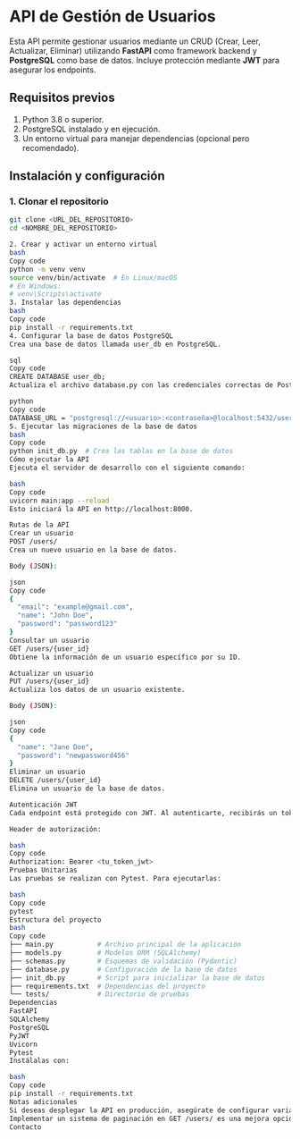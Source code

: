 # API de Gestión de Usuarios  
Esta API permite gestionar usuarios mediante un CRUD (Crear, Leer, Actualizar, Eliminar) utilizando **FastAPI** como framework backend y **PostgreSQL** como base de datos. Incluye protección mediante **JWT** para asegurar los endpoints.  

## **Requisitos previos**  
1. Python 3.8 o superior.  
2. PostgreSQL instalado y en ejecución.  
3. Un entorno virtual para manejar dependencias (opcional pero recomendado).  

## **Instalación y configuración**  

### 1. Clonar el repositorio  
```bash
git clone <URL_DEL_REPOSITORIO>
cd <NOMBRE_DEL_REPOSITORIO>

2. Crear y activar un entorno virtual
bash
Copy code
python -m venv venv
source venv/bin/activate  # En Linux/macOS
# En Windows:
# venv\Scripts\activate
3. Instalar las dependencias
bash
Copy code
pip install -r requirements.txt
4. Configurar la base de datos PostgreSQL
Crea una base de datos llamada user_db en PostgreSQL.

sql
Copy code
CREATE DATABASE user_db;
Actualiza el archivo database.py con las credenciales correctas de PostgreSQL:

python
Copy code
DATABASE_URL = "postgresql://<usuario>:<contraseña>@localhost:5432/user_db"
5. Ejecutar las migraciones de la base de datos
bash
Copy code
python init_db.py  # Crea las tablas en la base de datos
Cómo ejecutar la API
Ejecuta el servidor de desarrollo con el siguiente comando:

bash
Copy code
uvicorn main:app --reload
Esto iniciará la API en http://localhost:8000.

Rutas de la API
Crear un usuario
POST /users/
Crea un nuevo usuario en la base de datos.

Body (JSON):

json
Copy code
{
  "email": "example@gmail.com",
  "name": "John Doe",
  "password": "password123"
}
Consultar un usuario
GET /users/{user_id}
Obtiene la información de un usuario específico por su ID.

Actualizar un usuario
PUT /users/{user_id}
Actualiza los datos de un usuario existente.

Body (JSON):

json
Copy code
{
  "name": "Jane Doe",
  "password": "newpassword456"
}
Eliminar un usuario
DELETE /users/{user_id}
Elimina un usuario de la base de datos.

Autenticación JWT
Cada endpoint está protegido con JWT. Al autenticarte, recibirás un token que deberás enviar en el header de las peticiones.

Header de autorización:

bash
Copy code
Authorization: Bearer <tu_token_jwt>
Pruebas Unitarias
Las pruebas se realizan con Pytest. Para ejecutarlas:

bash
Copy code
pytest
Estructura del proyecto
bash
Copy code
├── main.py           # Archivo principal de la aplicación
├── models.py         # Modelos ORM (SQLAlchemy)
├── schemas.py        # Esquemas de validación (Pydantic)
├── database.py       # Configuración de la base de datos
├── init_db.py        # Script para inicializar la base de datos
├── requirements.txt  # Dependencias del proyecto
└── tests/            # Directorio de pruebas
Dependencias
FastAPI
SQLAlchemy
PostgreSQL
PyJWT
Uvicorn
Pytest
Instálalas con:

bash
Copy code
pip install -r requirements.txt
Notas adicionales
Si deseas desplegar la API en producción, asegúrate de configurar variables de entorno para la conexión a la base de datos y el secreto JWT.
Implementar un sistema de paginación en GET /users/ es una mejora opcional recomendada si se espera manejar un alto volumen de datos.
Contacto
